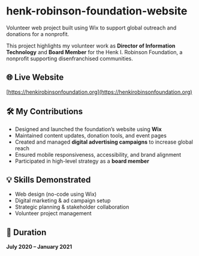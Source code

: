# henk-robinson-foundation-website
Volunteer web project built using Wix to support global outreach and donations for a nonprofit.

This project highlights my volunteer work as **Director of Information Technology** and **Board Member** for the Henk I. Robinson Foundation, a nonprofit supporting disenfranchised communities.

## 🌐 Live Website
[https://henkirobinsonfoundation.org](https://henkirobinsonfoundation.org)

## 🛠️ My Contributions
- Designed and launched the foundation’s website using **Wix**
- Maintained content updates, donation tools, and event pages
- Created and managed **digital advertising campaigns** to increase global reach
- Ensured mobile responsiveness, accessibility, and brand alignment
- Participated in high-level strategy as a **board member**

## 💡 Skills Demonstrated
- Web design (no-code using Wix)
- Digital marketing & ad campaign setup
- Strategic planning & stakeholder collaboration
- Volunteer project management

## 📅 Duration
**July 2020 – January 2021**

